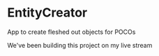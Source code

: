 # EntityCreator
App to create fleshed out objects for POCOs

We've been building this project on my live stream
